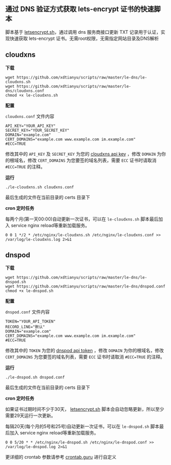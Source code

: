 通过 DNS 验证方式获取 lets-encrypt 证书的快速脚本
----------------

脚本基于 [letsencrypt.sh](https://github.com/lukas2511/letsencrypt.sh)，通过调用 dns 服务商接口更新 TXT 记录用于认证，实现快速获取 lets-encrypt 证书。无需root权限，无需指定网站目录及DNS解析

## cloudxns

**下载**

```
wget https://github.com/xdtianyu/scripts/raw/master/le-dns/le-cloudxns.sh
wget https://github.com/xdtianyu/scripts/raw/master/le-dns/cloudxns.conf
chmod +x le-cloudxns.sh
```

**配置**

`cloudxns.conf` 文件内容

```
API_KEY="YOUR_API_KEY"
SECRET_KEY="YOUR_SECRET_KEY"
DOMAIN="example.com"
CERT_DOMAINS="example.com www.example.com im.example.com"
#ECC=TRUE
```

修改其中的 `API_KEY` 及 `SECRET_KEY` 为您的 [cloudxns api key](https://www.cloudxns.net/AccountManage/apimanage.html) ，修改 `DOMAIN` 为你的根域名，修改 `CERT_DOMAINS` 为您要签的域名列表，需要 `ECC` 证书时请取消 `#ECC=TRUE` 的注释。

**运行**

`./le-cloudxns.sh cloudxns.conf`

最后生成的文件在当前目录的 certs 目录下

**cron 定时任务**

每两个月(第一天00:00)自动更新一次证书，可以在 `le-cloudxns.sh` 脚本最后加入 service nginx reload等重新加载服务。

`0 0 1 */2 * /etc/nginx/le-cloudxns.sh /etc/nginx/le-cloudxns.conf >> /var/log/le-cloudxns.log 2>&1`

## dnspod

**下载**

```
wget https://github.com/xdtianyu/scripts/raw/master/le-dns/le-dnspod.sh
wget https://github.com/xdtianyu/scripts/raw/master/le-dns/dnspod.conf
chmod +x le-dnspod.sh
```

**配置**

`dnspod.conf` 文件内容

```
TOKEN="YOUR_API_TOKEN"
RECORD_LINE="默认"
DOMAIN="example.com"
CERT_DOMAINS="example.com www.example.com im.example.com"
#ECC=TRUE
```

修改其中的 `TOKEN` 为您的 [dnspod api token](https://www.dnspod.cn/console/user/security) ，修改 `DOMAIN` 为你的根域名，修改 `CERT_DOMAINS` 为您要签的域名列表，需要 `ECC` 证书时请取消 `#ECC=TRUE` 的注释。

**运行**

`./le-dnspod.sh dnspod.conf`

最后生成的文件在当前目录的 certs 目录下

**cron 定时任务**

如果证书过期时间不少于30天， [letsencrypt.sh](https://github.com/lukas2511/letsencrypt.sh) 脚本会自动忽略更新，所以至少需要29天运行一次更新。

每隔20天(每个月的5号和25号)自动更新一次证书，可以在 `le-dnspod.sh` 脚本最后加入 service nginx reload等重新加载服务。

`0 0 5/20 * * /etc/nginx/le-dnspod.sh /etc/nginx/le-dnspod.conf >> /var/log/le-dnspod.log 2>&1`

更详细的 crontab 参数请参考 [crontab.guru](http://crontab.guru/) 进行自定义

